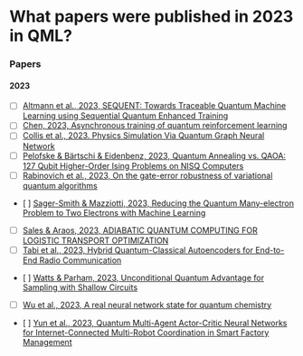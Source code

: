 # What papers were published in 2023 in QML? 


### Papers
#### 2023

- [ ] [Altmann et al., 2023, SEQUENT: Towards Traceable Quantum Machine Learning using Sequential Quantum Enhanced Training](https://arxiv.org/pdf/2301.02601.pdf)
- [ ] [Chen, 2023, Asynchronous training of quantum reinforcement learning](https://arxiv.org/pdf/2301.05096.pdf)
- [ ] [Collis et al., 2023. Physics Simulation Via Quantum Graph Neural Network](https://arxiv.org/pdf/2301.04702.pdf)
- [ ] [Pelofske & Bärtschi & Eidenbenz, 2023, Quantum Annealing vs. QAOA: 127 Qubit Higher-Order Ising Problems on NISQ Computers](https://arxiv.org/pdf/2301.00520.pdf)
- [ ] [Rabinovich et al., 2023, On the gate-error robustness of variational quantum algorithms](https://arxiv.org/pdf/2301.00048.pdf)
- [ ] [Sager-Smith & Mazziotti, 2023, Reducing the Quantum Many-electron Problem to Two Electrons with Machine Learning](https://arxiv.org/pdf/2301.00672.pdf)
- [ ] [Sales & Araos, 2023, ADIABATIC QUANTUM COMPUTING FOR LOGISTIC TRANSPORT OPTIMIZATION](https://arxiv.org/pdf/2301.07691.pdf)
- [ ] [Tabi et al., 2023, Hybrid Quantum-Classical Autoencoders for End-to-End Radio Communication](https://arxiv.org/pdf/2301.02609.pdf)
- [ ] [Watts & Parham, 2023, Unconditional Quantum Advantage for Sampling with Shallow Circuits](https://arxiv.org/pdf/2301.00995.pdf)
- [ ] [Wu et al., 2023, A real neural network state for quantum chemistry](https://arxiv.org/pdf/2301.03755.pdf)
- [ ] [Yun et al., 2023, Quantum Multi-Agent Actor-Critic Neural Networks for Internet-Connected Multi-Robot Coordination in Smart Factory Management](https://arxiv.org/pdf/2301.04012.pdf)
